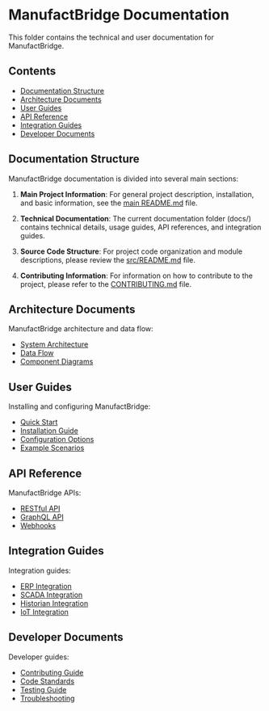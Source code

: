 # ManufactBridge Documentation

This folder contains the technical and user documentation for ManufactBridge.

## Contents

- [Documentation Structure](#documentation-structure)
- [Architecture Documents](#architecture-documents)
- [User Guides](#user-guides)
- [API Reference](#api-reference)
- [Integration Guides](#integration-guides)
- [Developer Documents](#developer-documents)

## Documentation Structure

ManufactBridge documentation is divided into several main sections:

1. **Main Project Information**: For general project description, installation, and basic information, see the [main README.md](/README.md) file.

2. **Technical Documentation**: The current documentation folder (docs/) contains technical details, usage guides, API references, and integration guides.

3. **Source Code Structure**: For project code organization and module descriptions, please review the [src/README.md](/src/README.md) file.

4. **Contributing Information**: For information on how to contribute to the project, please refer to the [CONTRIBUTING.md](/CONTRIBUTING.md) file.

## Architecture Documents

ManufactBridge architecture and data flow:

- [System Architecture](architecture/system-architecture.md)
- [Data Flow](architecture/data-flow.md)
- [Component Diagrams](architecture/component-diagrams.md)

## User Guides

Installing and configuring ManufactBridge:

- [Quick Start](user-guides/quick-start.md)
- [Installation Guide](user-guides/installation.md)
- [Configuration Options](user-guides/configuration.md)
- [Example Scenarios](user-guides/scenarios.md)

## API Reference

ManufactBridge APIs:

- [RESTful API](api/rest-api.md)
- [GraphQL API](api/graphql-api.md)
- [Webhooks](api/webhooks.md)

## Integration Guides

Integration guides:

- [ERP Integration](integration/erp-integration.md)
- [SCADA Integration](integration/scada-integration.md)
- [Historian Integration](integration/historian-integration.md)
- [IoT Integration](integration/iot-integration.md)

## Developer Documents

Developer guides:

- [Contributing Guide](developer/contributing.md)
- [Code Standards](developer/code-standards.md)
- [Testing Guide](developer/testing.md)
- [Troubleshooting](developer/troubleshooting.md) 